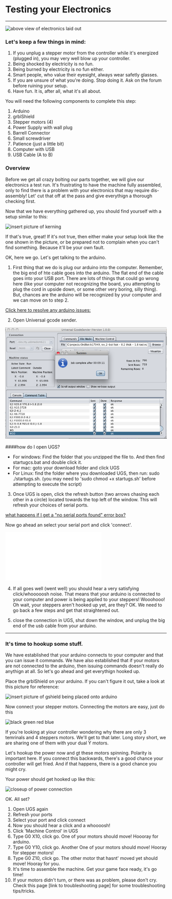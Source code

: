 # Testing your Electronics
***
![above view of electronics laid out](http://farm8.staticflickr.com/7412/10562956356_d77d032013_z_d.jpg)

### Let's keep a few things in mind:
1. If you unplug a stepper motor from the controller while it's energized (plugged in), you may very well blow up your controller. 
2. Being shocked by electricity is no fun.
3. Being burned by electricity is no fun either.
4. Smart people, who value their eyesight, always wear safetly glasses.
5. If you are unsure of what you're doing. Stop doing it. Ask on the forum before ruining your setup.
6. Have fun. It is, after all, what it's all about. 


You will need the following components to complete this step:
1. Arduino
2. grblShield
3. Stepper motors (4)
4. Power Supply with wall plug
5. Barrell Connector
6. Small screwdriver
7. Patience (just a little bit)
8. Computer with USB
9. USB Cable (A to B)


### Overview
Before we get all crazy bolting our parts together, we will give our electronics a test run. It's frustrating to have the machine fully assembled, only to find there is a problem with your electronics that may require dis-assembly! Let' cut that off at the pass and give everythign a thorough checking first.

Now that we have everything gathered up, you should find yourself with a setup similar to this:

![insert picture of kerning](http://placehold.it/400x400)

If that's true, great! If it's not true, then either make your setup look like the one shown in the picture, or be prepared not to complain when you can't find something. Because it'll be your own fault.

OK, here we go. Let's get talking to the arduino.

1. First thing that we do is plug our arduino into the computer. Remember, the big end of hte cable goes into the arduino. The flat end of the cable goes into your USB port. There are lots of things that could go wrong here (like your computer not recognizing the board, you attempting to plug the cord in upside down, or some other very boring, silly thing). But, chances are the arduino will be recognized by your computer and we can move on to step 2. 

[Click here to resolve any arduino issues:](10_arduinotroubleshooting.md)

2. Open Universal gcode sender.

![Universal GCode Sender](images/1.0.6_job_finished.png)


####how do I open UGS?
* For windows: Find the folder that you unzipped the file to. And then find startugcs.bat and double click it.
* For mac: goto your download folder and click UGS
* For Linux: find the folder where you downloaded UGS, then run: sudo ./startugs.sh. (you may need to 'sudo chmod +x startugs.sh' before attempting to execute the script)


3. Once UGS is open, click the refresh button (two arrows chasing each other in a circle) located towards the top left of the window. This will refresh your choices of serial ports.

[what happens if I get a "no serial ports found" error box?](10_arduinotroubleshooting.md)

Now go ahead an select your serial port and click 'connect'.

![what to do if you can't figure out what serial port your arduino is using](10_arduinotroubleshooting.md)

4. If all goes well (went well) you should hear a very satisfying click/whooooosh noise. That means that your arduino is connected to your computer and power is being applied to your steppers! Wooohooo! Oh wait, your steppers aren't hooked up yet, are they? OK. We need to go back a few steps and get that straightened out. 

5. close the connection in UGS, shut down the window, and unplug the big end of the usb cable from your arduino.
***

### It's time to hookup some stuff. 

We have established that your arduino connects to your computer and that you can issue it commands. We have also established that if your motors are not connected to the arduino, then issuing commands doesn't really do anythign at all. So let's go ahead and get everythign hooked up. 

Place the grblShield on your arduino. If you can't figure it out, take a look at this picture for reference:

![insert picture of gshield being placed onto arduino](http://placehold.it/400x400)

Now connect your stepper motors. Connecting the motors are easy, just do this

![black green red blue](http://placehold.it/400x400)

If you're looking at yiour controller wondering why there are only 3 temrinals and 4 steppers motors. We'll get to that later. Long story short, we are sharing one of them with your dual Y motors.

Let's hookup the power now and gt these motors spinning. Polarity is important here. If you connect this backwards, there's a good chance your controller will get fried. And if that happens, there is a good chance you might cry. 

Your power should get hooked up like this:

![closeup of power connection](http://placehold.it/400x400)

OK. All set? 

1. Open UGS again
2. Refresh your ports
3. Select your port and click connect
4. Now you should hear a click and a whoooosh!
5. Click 'Machine Control' in UGS
6. Type G0 X10, click go. One of your motors should move! Hoooray for arduino.
7. Type G0 Y10, click go. Another One of your motors should move! Hooray for stepper motors!
8. Type G0 Z10, click go. The other motor that hasnt' moved yet should move! Hooray for you.
9. It's time to assemble the machine. Get your game face ready, it's go time!
10. If  your motors didn't turn, or there was as problem, please don't cry. Check this page [link to troubleshooting page] for some troubleshooting tips/tricks.